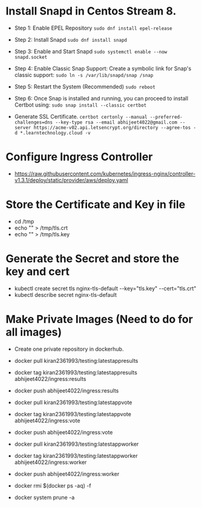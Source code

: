 # Install Snapd in Centos Stream 8.
* Step 1: Enable EPEL Repository
`sudo dnf install epel-release`

* Step 2: Install Snapd
`sudo dnf install snapd`

* Step 3: Enable and Start Snapd
`sudo systemctl enable --now snapd.socket`

* Step 4: Enable Classic Snap Support: Create a symbolic link for Snap's classic support:
`sudo ln -s /var/lib/snapd/snap /snap`

* Step 5: Restart the System (Recommended)
`sudo reboot`

* Step 6: Once Snap is installed and running, you can proceed to install Certbot using:
`sudo snap install --classic certbot`
* Generate SSL Certificate.
`certbot certonly --manual --preferred-challenges=dns --key-type rsa --email abhijeet4022@gmail.com --server https://acme-v02.api.letsencrypt.org/directory --agree-tos -d *.learntechnology.cloud -v`



# Configure Ingress Controller
- https://raw.githubusercontent.com/kubernetes/ingress-nginx/controller-v1.3.1/deploy/static/provider/aws/deploy.yaml

# Store the Certificate and Key in file
- cd /tmp
- echo "<Cert>" > /tmp/tls.crt
- echo "<Key>" > /tmp/tls.key

# Generate the Secret and store the key and cert
- kubectl create secret tls nginx-tls-default --key="tls.key" --cert="tls.crt"
- kubectl describe secret nginx-tls-default

# Make Private Images (Need to do for all images)
- Create one private repository in dockerhub.

- docker pull kiran2361993/testing:latestappresults
- docker tag kiran2361993/testing:latestappresults abhijeet4022/ingress:results
- docker push abhijeet4022/ingress:results

- docker pull kiran2361993/testing:latestappvote
- docker tag kiran2361993/testing:latestappvote abhijeet4022/ingress:vote
- docker push abhijeet4022/ingress:vote

- docker pull kiran2361993/testing:latestappworker
- docker tag kiran2361993/testing:latestappworker abhijeet4022/ingress:worker
- docker push abhijeet4022/ingress:worker

- docker rmi $(docker ps -aq) -f
- docker system prune -a 


